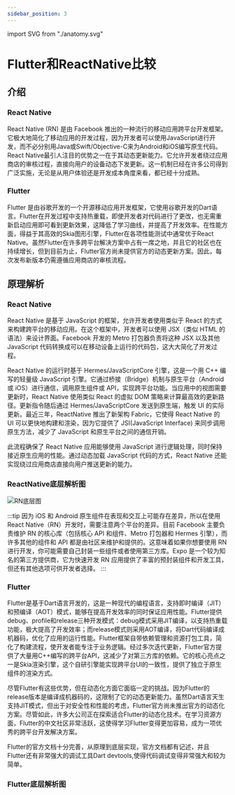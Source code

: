 ```yaml
---
sidebar_position: 3
---
```


import SVG from "./anatomy.svg"

# Flutter和ReactNative比较

## 介绍

### React Native

React Native (RN) 是由 Facebook 推出的一种流行的移动应用跨平台开发框架。它极大地简化了移动应用的开发过程，因为开发者可以使用JavaScript进行开发，而不必分别用Java或Swift/Objective-C来为Android和iOS编写原生代码。React Native最引人注目的优势之一在于其动态更新能力。它允许开发者绕过应用商店的审核过程，直接向用户的设备动态下发更新。这一机制已经在许多公司得到广泛实施，无论是从用户体验还是开发成本角度来看，都已经十分成熟。

### Flutter

Flutter 是由谷歌开发的一个开源移动应用开发框架，它使用谷歌开发的Dart语言。Flutter在开发过程中支持热重载，即使开发者对代码进行了更改，也无需重新启动应用即可看到更新效果，这降低了学习曲线，并提高了开发效率。在性能方面，得益于其高效的Skia图形引擎，Flutter在各项性能测试中通常优于React Native。虽然Flutter在许多跨平台解决方案中占有一席之地，并且它的社区也在持续增长，但到目前为止，Flutter官方尚未提供官方的动态更新方案。因此，每次发布新版本仍需遵循应用商店的审核流程。

## 原理解析

### React Native

React Native 是基于 JavaScript 的框架，允许开发者使用类似于 React 的方式来构建跨平台的移动应用。在这个框架中，开发者可以使用 JSX（类似 HTML 的语法）来设计界面。Facebook 开发的 Metro 打包器负责将这种 JSX 以及其他 JavaScript 代码转换成可以在移动设备上运行的代码包，这大大简化了开发过程。

React Native 的运行时基于 Hermes/JavaScriptCore 引擎，这是一个用 C++ 编写的轻量级 JavaScript 引擎。它通过桥接（Bridge）机制与原生平台（Android 或 iOS）进行通信，调用原生组件或 API，实现跨平台功能。当应用中的视图需要更新时，React Native 使用类似 React 的虚拟 DOM 策略来计算最高效的更新路径。更新指令随后通过 Hermes/JavaScriptCore 发送到原生端，触发 UI 的实际更新。最近三年，ReactNative 推出了新架构 Fabric，它使得 React Native 的 UI 可以更快地构建和渲染，因为它提供了 JSI(JavaScript Interface) 来同步调用原生方法，减少了 JavaScript 和原生平台之间的通信开销。

此流程确保了 React Native 应用能够使用 JavaScript 进行逻辑处理，同时保持接近原生应用的性能。通过动态加载 JavaScript 代码的方式，React Native 还能实现绕过应用商店直接向用户推送更新的能力。

### ReactNative底层解析图

![RN底层图](https://reactnative.dev/assets/images/xplat-implementation-diagram-7611cf9dfb6d15667365630147d83ca5.png)

:::tip
因为 iOS 和 Android 原生组件在表现和交互上可能存在差异，所以在使用 React Native（RN）开发时，需要注意两个平台的差异。目前 Facebook 主要负责维护 RN 的核心库（包括核心 API 和组件、Metro 打包器和 Hermes 引擎），而许多其他的组件和 API 都是由社区来维护和提供的。这意味着如果你想要使用 RN 进行开发，你可能需要自己封装一些组件或者使用第三方库。Expo 是一个较为知名的第三方提供商，它为快速开发 RN 应用提供了丰富的预封装组件和开发工具，但还有其他选项可供开发者选择。
:::

### Flutter

Flutter是基于Dart语言开发的，这是一种现代的编程语言，支持即时编译（JIT）和预编译（AOT）模式，能够在提高开发效率的同时保证应用性能。Flutter提供debug、profile和release三种开发模式：debug模式采用JIT编译，以支持热重载功能，极大提高了开发效率；而release模式则采用AOT编译，将Dart代码编译成机器码，优化了应用的运行性能。Flutter框架自带依赖管理和资源打包工具，简化了构建流程，使开发者能专注于业务逻辑。经过多次迭代更新，Flutter官方提供了大量用C++编写的跨平台API，这减少了对第三方库的依赖。它的核心亮点之一是Skia渲染引擎，这个自研引擎能实现跨平台UI的一致性，提供了独立于原生组件的渲染方式。

尽管Flutter有这些优势，但在动态化方面它面临一定的挑战。因为Flutter的release版本是编译成机器码的，这限制了它的动态更新能力。虽然Dart语言天生支持JIT模式，但出于对安全性和性能的考虑，Flutter官方尚未推出官方的动态化方案。尽管如此，许多大公司正在探索适合Flutter的动态化技术。在学习资源方面，Flutter的中文社区非常活跃，这使得学习Flutter变得更加容易，成为一项优秀的跨平台开发解决方案。

Flutter的官方文档十分完善，从原理到底层实现，官方文档都有记述，并且Flutter还有非常强大的调试工具Dart devtools,使得代码调试变得非常强大和较为简单。

### Flutter底层解析图

<SVG />
